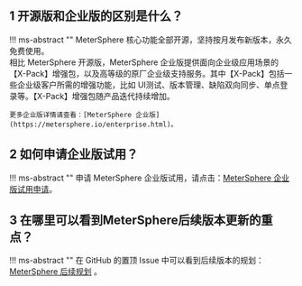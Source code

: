 ## 1 开源版和企业版的区别是什么？
!!! ms-abstract ""
    MeterSphere 核心功能全部开源，坚持按月发布新版本，永久免费使用。<br />
    相比 MeterSphere 开源版，MeterSphere 企业版提供面向企业级应用场景的【X-Pack】增强包，以及高等级的原厂企业级支持服务。其中【X-Pack】包括一些企业级客户所需的增强功能，比如 UI测试、版本管理、缺陷双向同步、单点登录等。【X-Pack】增强包随产品迭代持续增加。<br />

    更多企业版详情请查看：[MeterSphere 企业版](https://metersphere.io/enterprise.html)。

## 2 如何申请企业版试用？
!!! ms-abstract ""
    申请 MeterSphere 企业版试用，请点击：[MeterSphere 企业版试用申请](https://jinshuju.net/f/CzzAOe)。

## 3 在哪里可以看到MeterSphere后续版本更新的重点？
!!! ms-abstract ""
    在 GitHub 的置顶 Issue 中可以看到后续版本的规划：[MeterSphere 后续规划](https://github.com/metersphere/metersphere/issues) 。

